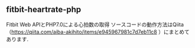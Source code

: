 ## fitbit-heartrate-php
Fitbit Web APIとPHP7.0による心拍数の取得
ソースコードの動作方法はQiita（https://qiita.com/aiba-akihito/items/e945967981c7d7eb11c8 ）にまとめてあります.
